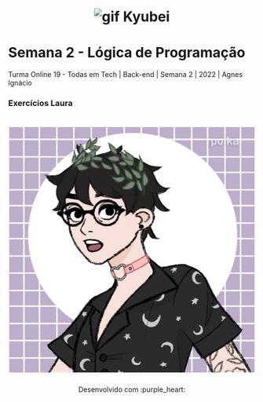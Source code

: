 <h1 align="center">
  <img src="assets/kyubei(1).gif" alt="gif Kyubei" width="500">
</h1>

# Semana 2 - Lógica de Programação

Turma Online 19 - Todas em Tech  | Back-end | Semana 2 | 2022 | Agnes Ignácio

### Exercícios Laura
<h1 align="center">
  <img src="assets/picrew Laura.jpg" alt="gif Kyubei" width="500">
</h1>

<p align="center">
Desenvolvido com :purple_heart:  
</p>

